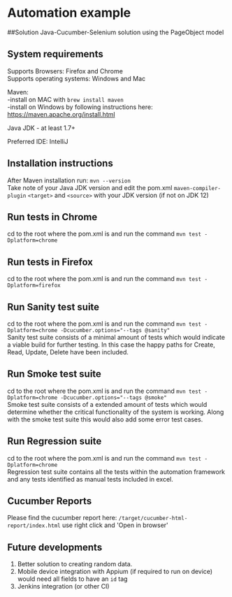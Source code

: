 # Automation example<br/>

##Solution
Java-Cucumber-Selenium solution using the PageObject model <br/>

## System requirements
Supports Browsers: Firefox and Chrome<br>
Supports operating systems: Windows and Mac

Maven:<br/>
-install on MAC with `brew install maven`<br/>
-install on Windows by following instructions here: https://maven.apache.org/install.html


Java JDK - at least 1.7+


Preferred IDE: IntelliJ

## Installation instructions

After Maven installation run:
`mvn --version`<br/>Take note of your Java JDK version and edit the pom.xml `maven-compiler-plugin` `<target>` and `<source>` with your JDK version (if not on JDK 12)


## Run tests in Chrome
cd to the root where the pom.xml is and run the command `mvn test -Dplatform=chrome`

## Run tests in Firefox
cd to the root where the pom.xml is and run the command `mvn test -Dplatform=firefox`

## Run Sanity test suite
cd to the root where the pom.xml is and run the command `mvn test -Dplatform=chrome -Dcucumber.options="--tags @sanity"`<br/>
Sanity test suite consists of a minimal amount of tests which would indicate a viable build for further testing.  In this case the happy paths for Create, Read, Update, Delete have been included.


## Run Smoke test suite
cd to the root where the pom.xml is and run the command `mvn test -Dplatform=chrome -Dcucumber.options="--tags @smoke"`<br/>
Smoke test suite consists of a extended amount of tests which would determine whether the critical functionality of the system is working.  Along with the smoke test suite this would also add some error test cases.


## Run Regression suite
cd to the root where the pom.xml is and run the command `mvn test -Dplatform=chrome`<br/>
Regression test suite contains all the tests within the automation framework and any tests identified as manual tests included in excel.

## Cucumber Reports
Please find the cucumber report here: `/target/cucumber-html-report/index.html` use right click and 'Open in browser'

## Future developments<br/>
1. Better solution to creating random data. 
2. Mobile device integration with Appium (if required to run on device) would need all fields to have an `id` tag<br/>
3. Jenkins integration (or other CI)
